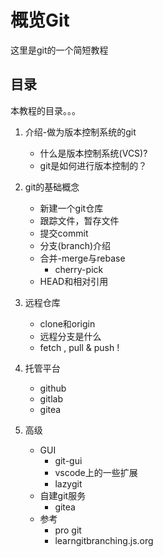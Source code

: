 # 概览Git
这里是git的一个简短教程
## 目录
本教程的目录。。。

1. 介绍-做为版本控制系统的git

    - 什么是版本控制系统(VCS)?
    - git是如何进行版本控制的？

2. git的基础概念

    - 新建一个git仓库
    - 跟踪文件，暂存文件
    - 提交commit
    - 分支(branch)介绍
    - 合并-merge与rebase
        - cherry-pick
    - HEAD和相对引用

3. 远程仓库

    - clone和origin
    - 远程分支是什么
    - fetch , pull & push !

4. 托管平台

    - github
    - gitlab
    - gitea

5. 高级

    - GUI
        - git-gui
        - vscode上的一些扩展
        - lazygit
    - 自建git服务
        - gitea
    - 参考
        - pro git
        - learngitbranching.js.org

